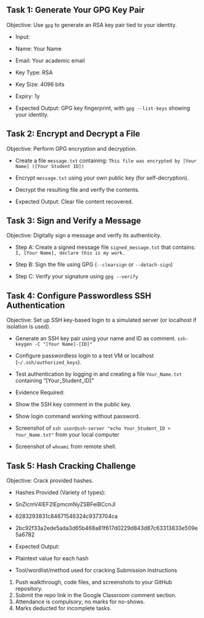 ## Task 1: Generate Your GPG Key Pair

Objective: Use `gpg` to generate an RSA key pair tied to your identity.

- Input:

- Name: Your Name
- Email: Your academic email
- Key Type: RSA
- Key Size: 4096 bits
- Expiry: 1y

- Expected Output: GPG key fingerprint, with `gpg --list-keys` showing your identity.

## Task 2: Encrypt and Decrypt a File

Objective: Perform GPG encryption and decryption.

- Create a file `message.txt` containing:
`This file was encrypted by [Your Name] ([Your Student ID])`

- Encrypt `message.txt` using your own public key (for self-decryption).

- Decrypt the resulting file and verify the contents.

- Expected Output: Clear file content recovered.

## Task 3: Sign and Verify a Message

Objective: Digitally sign a message and verify its authenticity.

- Step A: Create a signed message file `signed_message.txt` that contains:
`I, [Your Name], declare this is my work.`

- Step B: Sign the file using GPG (`--clearsign` or `--detach-sign`)

- Step C: Verify your signature using `gpg --verify`

## Task 4: Configure Passwordless SSH Authentication

Objective: Set up SSH key-based login to a simulated server (or localhost if isolation is used).

- Generate an SSH key pair using your name and ID as comment.
`ssh-keygen -C "[Your Name]-[ID]"`

- Configure passwordless login to a test VM or localhost (`~/.ssh/authorized_keys`).

- Test authentication by logging in and creating a file `Your_Name.txt` containing “[Your_Student_ID]”

- Evidence Required:

- Show the SSH key comment in the public key.
- Show login command working without password.
- Screenshot of `ssh user@ssh-server "echo Your_Student_ID > Your_Name.txt"` from your local computer
- Screenshot of `whoami` from remote shell.

## Task 5: Hash Cracking Challenge

Objective: Crack provided hashes.

- Hashes Provided (Variety of types):

- SnZlcmV4IEF2IEpmcmNyZSBFeiBCcnJl
- 6283293831c84671546324c9373704ca
- 2bc92f33a2ede5ada3d65b468a81f617d0229d843d87c63313833e509e5a6782

- Expected Output:

- Plaintext value for each hash
- Tool/wordlist/method used for cracking
Submission Instructions

1. Push walkthrough, code files, and screenshots to your GitHub repository.
2. Submit the repo link in the Google Classroom comment section.
3. Attendance is compulsory; no marks for no-shows.
4. Marks deducted for incomplete tasks.